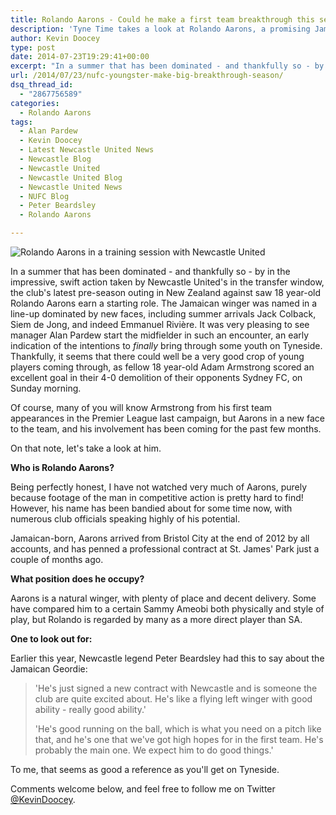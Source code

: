 ```yaml
---
title: Rolando Aarons - Could he make a first team breakthrough this season?
description: 'Tyne Time takes a look at Rolando Aarons, a promising Jamaican winger that is hoping to make an impact on the first team at St. James' Park this season.'
author: Kevin Doocey
type: post
date: 2014-07-23T19:29:41+00:00
excerpt: "In a summer that has been dominated - and thankfully so - by in the impressive, swift action taken by Newcastle United's in the transfer window, the club's last pre-season outing in.."
url: /2014/07/23/nufc-youngster-make-big-breakthrough-season/
dsq_thread_id:
  - "2867756589"
categories:
  - Rolando Aarons
tags:
  - Alan Pardew
  - Kevin Doocey
  - Latest Newcastle United News
  - Newcastle Blog
  - Newcastle United
  - Newcastle United Blog
  - Newcastle United News
  - NUFC Blog
  - Peter Beardsley
  - Rolando Aarons

---
```

![Rolando Aarons in a training session with Newcastle United](http://www.tynetime.com/wp-content/uploads/2014/07/Rolando-Aarons-Newcastle-United.jpg "In training keeping 2014 World Cup star Tim Krul on his toes")

In a summer that has been dominated - and thankfully so - by in the impressive, swift action taken by Newcastle United's in the transfer window, the club's latest pre-season outing in New Zealand against saw 18 year-old Rolando Aarons earn a starting role. The Jamaican winger was named in a line-up dominated by new faces, including summer arrivals Jack Colback, Siem de Jong, and indeed Emmanuel Rivière. It was very pleasing to see manager Alan Pardew start the midfielder in such an encounter, an early indication of the intentions to _finally_ bring through some youth on Tyneside. Thankfully, it seems that there could well be a very good crop of young players coming through, as fellow 18 year-old Adam Armstrong scored an excellent goal in their 4-0 demolition of their opponents Sydney FC, on Sunday morning.

Of course, many of you will know Armstrong from his first team appearances in the Premier League last campaign, but Aarons in a new face to the team, and his involvement has been coming for the past few months.

On that note, let's take a look at him.

**Who is Rolando Aarons?**

Being perfectly honest, I have not watched very much of Aarons, purely because footage of the man in competitive action is pretty hard to find! However, his name has been bandied about for some time now, with numerous club officials speaking highly of his potential.

Jamaican-born, Aarons arrived from Bristol City at the end of 2012 by all accounts, and has penned a professional contract at St. James' Park just a couple of months ago.

**What position does he occupy?**

Aarons is a natural winger, with plenty of place and decent delivery. Some have compared him to a certain Sammy Ameobi both physically and style of play, but Rolando is regarded by many as a more direct player than SA.

**One to look out for:**

Earlier this year, Newcastle legend Peter Beardsley had this to say about the Jamaican Geordie:

> 'He's just signed a new contract with Newcastle and is someone the club are quite excited about. He's like a flying left winger with good ability - really good ability.'
>
> 'He's good running on the ball, which is what you need on a pitch like that, and he's one that we've got high hopes for in the first team. He's probably the main one. We expect him to do good things.'

To me, that seems as good a reference as you'll get on Tyneside.

Comments welcome below, and feel free to follow me on Twitter [@KevinDoocey](https://twitter.com/kevindoocey "doocey twitter").
